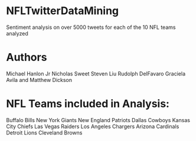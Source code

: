 # NFLTwitterDataMining
Sentiment analysis on over 5000 tweets for each of the 10 NFL teams analyzed

# Authors
Michael Hanlon Jr
Nicholas Sweet
Steven Liu
Rudolph DelFavaro
Graciela Avila
and Matthew Dickson


# NFL Teams included in Analysis:
Buffalo Bills
New York Giants
New England Patriots
Dallas Cowboys
Kansas City Chiefs
Las Vegas Raiders
Los Angeles Chargers
Arizona Cardinals
Detroit Lions
Cleveland Browns


